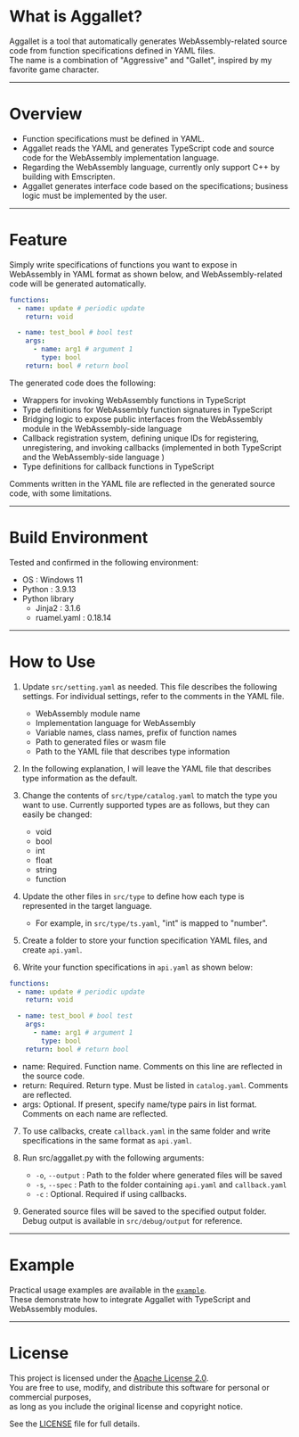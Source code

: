 # What is Aggallet?

Aggallet is a tool that automatically generates WebAssembly-related source code from function specifications defined in YAML files.  
The name is a combination of "Aggressive" and "Gallet", inspired by my favorite game character.

---

# Overview

 - Function specifications must be defined in YAML.
 - Aggallet reads the YAML and generates TypeScript code and source code for the WebAssembly implementation language.
 - Regarding the WebAssembly language, currently only support C++ by building with Emscripten.
 - Aggallet generates interface code based on the specifications; business logic must be implemented by the user.
 
 ---

# Feature

Simply write specifications of functions you want to expose in WebAssembly in YAML format as shown below, and WebAssembly-related code will be generated automatically.
```yaml
functions:
  - name: update # periodic update
    return: void

  - name: test_bool # bool test
    args:
      - name: arg1 # argument 1
        type: bool
    return: bool # return bool
```
The generated code does the following:
 - Wrappers for invoking WebAssembly functions in TypeScript
 - Type definitions for WebAssembly function signatures in TypeScript
 - Bridging logic to expose public interfaces from the WebAssembly module in the WebAssembly-side language
 - Callback registration system, defining unique IDs for registering, unregistering, and invoking callbacks (implemented in both TypeScript and the WebAssembly-side language
)
 - Type definitions for callback functions in TypeScript

Comments written in the YAML file are reflected in the generated source code, with some limitations.

---

# Build Environment

Tested and confirmed in the following environment:
 - OS : Windows 11
 - Python : 3.9.13
 - Python library
   - Jinja2 : 3.1.6
   - ruamel.yaml : 0.18.14

---

# How to Use

1. Update `src/setting.yaml` as needed. This file describes the following settings. For individual settings, refer to the comments in the YAML file.
   - WebAssembly module name
   - Implementation language for WebAssembly
   - Variable names, class names, prefix of function names
   - Path to generated files or wasm file
   - Path to the YAML file that describes type information

2. In the following explanation, I will leave the YAML file that describes type information as the default.

3. Change the contents of `src/type/catalog.yaml` to match the type you want to use. Currently supported types are as follows, but they can easily be changed:
   - void
   - bool
   - int
   - float
   - string
   - function

4. Update the other files in `src/type` to define how each type is represented in the target language.
   - For example, in `src/type/ts.yaml`, "int" is mapped to "number".

5. Create a folder to store your function specification YAML files, and create `api.yaml`.

6. Write your function specifications in `api.yaml` as shown below:
```yaml
functions:
  - name: update # periodic update
    return: void

  - name: test_bool # bool test
    args:
      - name: arg1 # argument 1
        type: bool
    return: bool # return bool
```
   - name: Required. Function name. Comments on this line are reflected in the source code.
   - return: Required. Return type. Must be listed in `catalog.yaml`. Comments are reflected.
   - args: Optional. If present, specify name/type pairs in list format. Comments on each name are reflected.

7. To use callbacks, create `callback.yaml` in the same folder and write specifications in the same format as `api.yaml`.

8. Run src/aggallet.py with the following arguments:
   - `-o`, `--output` : Path to the folder where generated files will be saved
   - `-s`, `--spec` : Path to the folder containing `api.yaml` and `callback.yaml`
   - `-c` : Optional. Required if using callbacks.

9. Generated source files will be saved to the specified output folder. Debug output is available in `src/debug/output` for reference.

---

# Example

Practical usage examples are available in the [`example`](./example).  
These demonstrate how to integrate Aggallet with TypeScript and WebAssembly modules.

---

# License

This project is licensed under the [Apache License 2.0](https://www.apache.org/licenses/LICENSE-2.0).  
You are free to use, modify, and distribute this software for personal or commercial purposes,  
as long as you include the original license and copyright notice.

See the [LICENSE](./LICENSE) file for full details.
